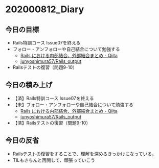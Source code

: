 # 202000812_Diary

## 今日の目標

- Rails特訓コース Issue07を終える
- フォロー・アンフォローや自己結合について勉強する
  - [Rails における内部結合、外部結合まとめ \- Qiita](https://qiita.com/yuyasat/items/c2ad37b5a24a58ee3d30)
  - [junyoshimura57/Rails\_output](https://github.com/junyoshimura57/Rails_output)
- Railsテストの復習（問題9-10）

## 今日の積み上げ

- 【済】Rails特訓コース Issue07を終える
- 【未】フォロー・アンフォローや自己結合について勉強する
  - [Rails における内部結合、外部結合まとめ \- Qiita](https://qiita.com/yuyasat/items/c2ad37b5a24a58ee3d30)
  - [junyoshimura57/Rails\_output](https://github.com/junyoshimura57/Rails_output)
- 【済】Railsテストの復習（問題9-10）

## 今日の反省

- Railsテストの復習をすることで、理解を深めるきっかけになっている。
- TILもきちんと再開して、頑張っていこう
